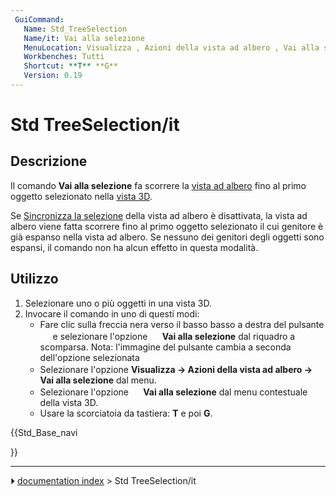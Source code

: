 ```yaml
---
 GuiCommand:
   Name: Std_TreeSelection
   Name/it: Vai alla selezione
   MenuLocation: Visualizza , Azioni della vista ad albero , Vai alla selezione
   Workbenches: Tutti
   Shortcut: **T** **G**
   Version: 0.19
---
```


# Std TreeSelection/it



## Descrizione

Il comando **Vai alla selezione** fa scorrere la [vista ad albero](Tree_view/it.md) fino al primo oggetto selezionato nella [vista 3D](3D_view/it.md).

Se [Sincronizza la selezione](Std_TreeSyncSelection/it.md) della vista ad albero è disattivata, la vista ad albero viene fatta scorrere fino al primo oggetto selezionato il cui genitore è già espanso nella vista ad albero. Se nessuno dei genitori degli oggetti sono espansi, il comando non ha alcun effetto in questa modalità.



## Utilizzo

1.  Selezionare uno o più oggetti in una vista 3D.
2.  Invocare il comando in uno di questi modi:
    -   Fare clic sulla freccia nera verso il basso basso a destra del pulsante **<img src="images/Std_TreeSyncView.svg" width=16px>** e selezionare l\'opzione **<img src="images/Std_TreeSelection.svg" width=16px> Vai alla selezione** dal riquadro a scomparsa. Nota: l\'immagine del pulsante cambia a seconda dell\'opzione selezionata
    -   Selezionare l\'opzione **Visualizza → Azioni della vista ad albero → <img src="images/Std_TreeSelection.svg" width=16px> Vai alla selezione** dal menu.
    -   Selezionare l\'opzione **<img src="images/Std_TreeSelection.svg" width=16px> Vai alla selezione** dal menu contestuale della vista 3D.
    -   Usare la scorciatoia da tastiera: **T** e poi **G**.





{{Std_Base_navi

}}



---
⏵ [documentation index](../README.md) > Std TreeSelection/it
